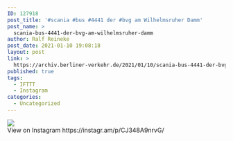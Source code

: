 ```yaml
---
ID: 127918
post_title: '#scania #bus #4441 der #bvg am Wilhelmsruher Damm'
post_name: >
  scania-bus-4441-der-bvg-am-wilhelmsruher-damm
author: Ralf Reineke
post_date: 2021-01-10 19:08:18
layout: post
link: >
  https://archiv.berliner-verkehr.de/2021/01/10/scania-bus-4441-der-bvg-am-wilhelmsruher-damm/
published: true
tags:
  - IFTTT
  - Instagram
categories:
  - Uncategorized
---
```

<div><img src='https://scontent-iad3-1.cdninstagram.com/v/t51.29350-15/136793400_241029857465404_8418616600381386832_n.jpg?_nc_cat=111&ccb=2&_nc_sid=8ae9d6&_nc_ohc=yDAt9qIATrwAX-AVvGU&_nc_ht=scontent-iad3-1.cdninstagram.com&oh=fed0c2e76f2459a053c3e7d6d5504c80&oe=60215429' style='max-width:600px;' /><br/><div>View on Instagram https://instagr.am/p/CJ348A9nrvG/</div></div>